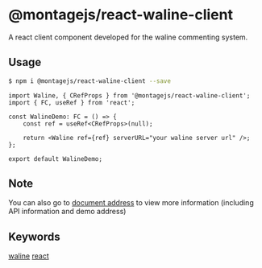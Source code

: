 # @montagejs/react-waline-client

A react client component developed for the waline commenting system.

## Usage

```bash
$ npm i @montagejs/react-waline-client --save
```

```tsx
import Waline, { CRefProps } from '@montagejs/react-waline-client';
import { FC, useRef } from 'react';

const WalineDemo: FC = () => {
    const ref = useRef<CRefProps>(null);

    return <Waline ref={ref} serverURL="your waline server url" />;
};

export default WalineDemo;

```

## Note

You can also go to [document address](montage.bigdreamer.cc) to view more information (including API information and demo address)

## Keywords

[waline](https://www.npmjs.com/search?q=keywords:waline)  [react](https://www.npmjs.com/search?q=keywords:react) 
